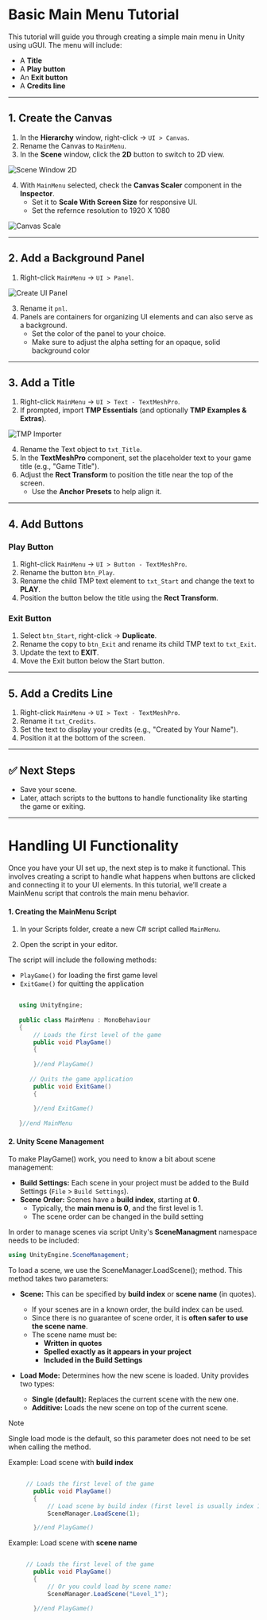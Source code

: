 # Basic Main Menu Tutorial

This tutorial will guide you through creating a simple main menu in Unity using uGUI. The menu will include:

- A **Title**
- A **Play button**
- An **Exit button**
- A **Credits line**

---

## 1. Create the Canvas

1. In the **Hierarchy** window, right-click → `UI > Canvas`.
2. Rename the Canvas to `MainMenu`.
3. In the **Scene** window, click the **2D** button to switch to 2D view.

![Scene Window 2D](imgs/unity-scene-2D.png)


4. With `MainMenu` selected, check the **Canvas Scaler** component in the **Inspector**.  
   - Set it to **Scale With Screen Size** for responsive UI.
   - Set the refernce resolution to 1920 X 1080
   
![Canvas Scale](imgs/unity-canvas-scale.png)

---

## 2. Add a Background Panel

1. Right-click `MainMenu` → `UI > Panel`.

![Create UI Panel](imgs/unity-UI-Panel.png)
   
3. Rename it `pnl`.
4. Panels are containers for organizing UI elements and can also serve as a background.  
   - Set the color of the panel to your choice.
   - Make sure to adjust the alpha setting for an opaque, solid background color

---

## 3. Add a Title

1. Right-click `MainMenu` → `UI > Text - TextMeshPro`.
2. If prompted, import **TMP Essentials** (and optionally **TMP Examples & Extras**).

![TMP Importer](imgs/unity-TMP-Importer.png)
   
4. Rename the Text object to `txt_Title`.
5. In the **TextMeshPro** component, set the placeholder text to your game title (e.g., "Game Title").
6. Adjust the **Rect Transform** to position the title near the top of the screen.  
   - Use the **Anchor Presets** to help align it.

---

## 4. Add Buttons

### Play Button

1. Right-click `MainMenu` → `UI > Button - TextMeshPro`.
2. Rename the button `btn_Play`.
3. Rename the child TMP text element to `txt_Start` and change the text to **PLAY**.
4. Position the button below the title using the **Rect Transform**.

### Exit Button

1. Select `btn_Start`, right-click → **Duplicate**.
2. Rename the copy to `btn_Exit` and rename its child TMP text to `txt_Exit`.
3. Update the text to **EXIT**.
4. Move the Exit button below the Start button.

---

## 5. Add a Credits Line

1. Right-click `MainMenu` → `UI > Text - TextMeshPro`.
2. Rename it `txt_Credits`.
3. Set the text to display your credits (e.g., "Created by Your Name").
4. Position it at the bottom of the screen.

---

## ✅ Next Steps

- Save your scene.
- Later, attach scripts to the buttons to handle functionality like starting the game or exiting.

---

# Handling UI Functionality

Once you have your UI set up, the next step is to make it functional. This involves creating a script to handle what happens when buttons are clicked and connecting it to your UI elements. In this tutorial, we’ll create a MainMenu script that controls the main menu behavior.

#### 1. Creating the MainMenu Script

1. In your Scripts folder, create a new C# script called `MainMenu`.

2. Open the script in your editor.

The script will include the following methods:
- `PlayGame()` for loading the first game level
- `ExitGame()` for quitting the application

```csharp

   using UnityEngine;
   
   public class MainMenu : MonoBehaviour
   {
       // Loads the first level of the game
       public void PlayGame()
       {
   
       }//end PlayGame()
   
      // Quits the game application
       public void ExitGame()
       {
   
       }//end ExitGame()
   
   }//end MainMenu

```

#### 2. Unity Scene Management

To make PlayGame() work, you need to know a bit about scene management:

- **Build Settings:** Each scene in your project must be added to the Build Settings (`File` > `Build Settings`).
- **Scene Order:** Scenes have a **build index**, starting at **0**.
   - Typically, the **main menu is 0**, and the first level is 1.
   - The scene order can be changed in the build setting

In order to manage scenes via script Unity's **SceneManagment** namespace needs to be included: 
```csharp
using UnityEngine.SceneManagement;
```
To load a scene, we use the SceneManager.LoadScene(); method. This method takes two parameters:

- **Scene:** This can be specified by **build index** or **scene name** (in quotes).
   - If your scenes are in a known order, the build index can be used.
   - Since there is no guarantee of scene order, it is **often safer to use the scene name**.
   - The scene name must be:
      - **Written in quotes**
      - **Spelled exactly as it appears in your project**
      - **Included in the Build Settings**

- **Load Mode:** Determines how the new scene is loaded. Unity provides two types:
   - **Single (default):** Replaces the current scene with the new one.
   - **Additive:** Loads the new scene on top of the current scene.

> [!NOTE]
> Single load mode is the default, so this parameter does not need to be set when calling the method.

Example: Load scene with **build index** 
```csharp

     // Loads the first level of the game
       public void PlayGame()
       {
           // Load scene by build index (first level is usually index 1)
           SceneManager.LoadScene(1);

       }//end PlayGame()
```

Example: Load scene with **scene name**
```csharp

     // Loads the first level of the game
       public void PlayGame()
       {
           // Or you could load by scene name:
           SceneManager.LoadScene("Level_1");

       }//end PlayGame()
```


